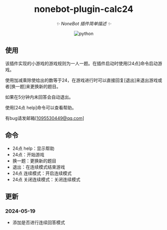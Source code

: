 <div align="center">

# nonebot-plugin-calc24

_✨ NoneBot 插件简单描述 ✨_

<img src="https://img.shields.io/badge/python-3.8+-blue.svg" alt="python">

</div>

## 使用

该插件实现的小游戏的游戏规则为一人一题。在插件启动时使用[24点]命令启动游戏。

使用加减乘除使给出的数等于24，在游戏进行时可以直接回复[退出]来退出游戏或者[换一题]来更换新的题目。

如果在5分钟内未回答会自动退出。

使用[24点 help]命令可以查看帮助。

有bug请发邮箱[1095530449@qq.com]

## 命令
- 24点 help：显示帮助
- 24点：开始游戏
- 换一题：更换新的题目
- 退出：在连续模式结束游戏
- 24点 连续模式：开启连续模式
- 24点 关闭连续模式：关闭连续模式

## 更新
### 2024-05-19
- 添加是否进行连续回答模式
